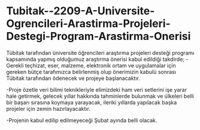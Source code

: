 # Tubitak--2209-A-Universite-Ogrencileri-Arastirma-Projeleri-Destegi-Program-Arastirma-Onerisi

Tübitak tarafından üniversite öğrencileri araştırma projeleri desteği programı kapsamında yapmış olduğumuz araştırma önerisi kabul edildiği takdirde;
  -Gerekli teçhizat, eser, malzeme, elektronik ortam ve uygulamalar için gereken bütçe tarafımızca belirlenmiş olup önerimizin kabulü sonrası 
  Tübitak tarafından ödenecek ve projeye başlanacaktır.
  
  -Proje özetle veri bilimi teknikleriyle elimizdeki ham veri setlerini işe yarar hale getirmek, gelecek yıllar hakkında tahminlerde bulunmak ve ülkeleri belli bir başarı sırasına koymaya yarayacak, ileriki yıllarda yapılacak başka projeler için zemin hazırlayacaktır.
  
  -Projenin kabul edilip edilmeyeceği Şubat ayında belli olacak.
  
  
